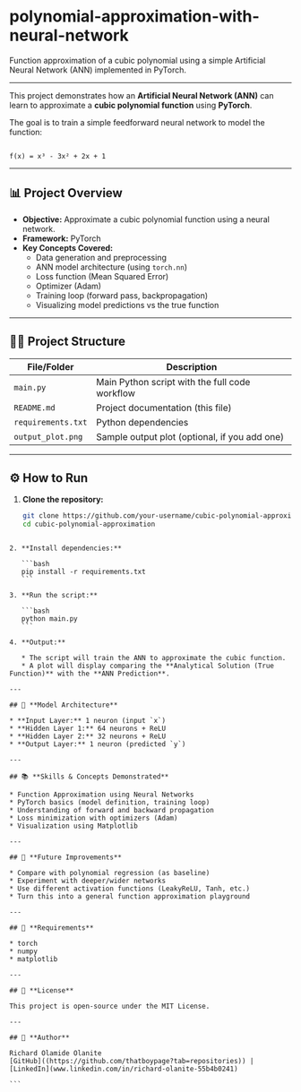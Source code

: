 # polynomial-approximation-with-neural-network
Function approximation of a cubic polynomial using a simple Artificial Neural Network (ANN) implemented in PyTorch.

---

This project demonstrates how an **Artificial Neural Network (ANN)** can learn to approximate a **cubic polynomial function** using **PyTorch**.

The goal is to train a simple feedforward neural network to model the function:
```

f(x) = x³ - 3x² + 2x + 1

````

---

## 📊 **Project Overview**

- **Objective:** Approximate a cubic polynomial function using a neural network.
- **Framework:** PyTorch
- **Key Concepts Covered:**
  - Data generation and preprocessing
  - ANN model architecture (using `torch.nn`)
  - Loss function (Mean Squared Error)
  - Optimizer (Adam)
  - Training loop (forward pass, backpropagation)
  - Visualizing model predictions vs the true function

---

## 🧑‍💻 **Project Structure**
| File/Folder           | Description                                     |
|-----------------------|-------------------------------------------------|
| `main.py`              | Main Python script with the full code workflow |
| `README.md`            | Project documentation (this file)              |
| `requirements.txt`     | Python dependencies                            |
| `output_plot.png`      | Sample output plot (optional, if you add one)  |

---

## ⚙️ **How to Run**

1. **Clone the repository:**
   ```bash
   git clone https://github.com/your-username/cubic-polynomial-approximation.git
   cd cubic-polynomial-approximation
````

2. **Install dependencies:**

   ```bash
   pip install -r requirements.txt
   ```

3. **Run the script:**

   ```bash
   python main.py
   ```

4. **Output:**

   * The script will train the ANN to approximate the cubic function.
   * A plot will display comparing the **Analytical Solution (True Function)** with the **ANN Prediction**.

---

## 🧠 **Model Architecture**

* **Input Layer:** 1 neuron (input `x`)
* **Hidden Layer 1:** 64 neurons + ReLU
* **Hidden Layer 2:** 32 neurons + ReLU
* **Output Layer:** 1 neuron (predicted `y`)

---

## 📚 **Skills & Concepts Demonstrated**

* Function Approximation using Neural Networks
* PyTorch basics (model definition, training loop)
* Understanding of forward and backward propagation
* Loss minimization with optimizers (Adam)
* Visualization using Matplotlib

---

## 🔮 **Future Improvements**

* Compare with polynomial regression (as baseline)
* Experiment with deeper/wider networks
* Use different activation functions (LeakyReLU, Tanh, etc.)
* Turn this into a general function approximation playground

---

## 📎 **Requirements**

* torch
* numpy
* matplotlib

---

## 🚀 **License**

This project is open-source under the MIT License.

---

## 🙌 **Author**

Richard Olamide Olanite
[GitHub]((https://github.com/thatboypage?tab=repositories)) | [LinkedIn](www.linkedin.com/in/richard-olanite-55b4b0241)

```
